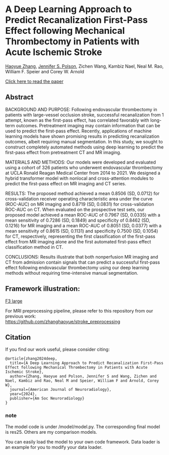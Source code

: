 # A Deep Learning Approach to Predict Recanalization First-Pass Effect following Mechanical Thrombectomy in Patients with Acute Ischemic Stroke

[Haoyue Zhang](https://github.com/zhanghaoyue), [Jennifer S. Polson](https://github.com/jspolson), Zichen Wang, Kambiz Nael, Neal M. Rao, William F. Speier and Corey W. Arnold

[Click here to read the paper](https://www.ajnr.org/content/45/8/1044.long)

## Abstract
BACKGROUND AND PURPOSE: Following endovascular thrombectomy in patients with large-vessel occlusion stroke, successful recanalization from 1 attempt, known as the first-pass effect, has correlated favorably with long-term outcomes. Pretreatment imaging may contain information that can be used to predict the first-pass effect. Recently, applications of machine learning models have shown promising results in predicting recanalization outcomes, albeit requiring manual segmentation. In this study, we sought to construct completely automated methods using deep learning to predict the first-pass effect from pretreatment CT and MR imaging.

MATERIALS AND METHODS: Our models were developed and evaluated using a cohort of 326 patients who underwent endovascular thrombectomy at UCLA Ronald Reagan Medical Center from 2014 to 2021. We designed a hybrid transformer model with nonlocal and cross-attention modules to predict the first-pass effect on MR imaging and CT series.

RESULTS: The proposed method achieved a mean 0.8506 (SD, 0.0712) for cross-validation receiver operating characteristic area under the curve (ROC-AUC) on MR imaging and 0.8719 (SD, 0.0831) for cross-validation ROC-AUC on CT. When evaluated on the prospective test sets, our proposed model achieved a mean ROC-AUC of 0.7967 (SD, 0.0335) with a mean sensitivity of 0.7286 (SD, 0.1849) and specificity of 0.8462 (SD, 0.1216) for MR imaging and a mean ROC-AUC of 0.8051 (SD, 0.0377) with a mean sensitivity of 0.8615 (SD, 0.1131) and specificity 0.7500 (SD, 0.1054) for CT, respectively, representing the first classification of the first-pass effect from MR imaging alone and the first automated first-pass effect classification method in CT.

CONCLUSIONS: Results illustrate that both nonperfusion MR imaging and CT from admission contain signals that can predict a successful first-pass effect following endovascular thrombectomy using our deep learning methods without requiring time-intensive manual segmentation.

## Framework illustration:
[F3 large](https://github.com/user-attachments/assets/b48a9360-d165-40a3-bf23-73ec81ba8c13)


For MRI preprocessing pipeline, please refer to this repository from our previous work:\
https://github.com/zhanghaoyue/stroke_preprocessing

## Citation
If you find our work useful, please consider citing:
```
@article{zhang2024deep,
  title={A Deep Learning Approach to Predict Recanalization First-Pass Effect following Mechanical Thrombectomy in Patients with Acute Ischemic Stroke},
  author={Zhang, Haoyue and Polson, Jennifer S and Wang, Zichen and Nael, Kambiz and Rao, Neal M and Speier, William F and Arnold, Corey W},
  journal={American Journal of Neuroradiology},
  year={2024},
  publisher={Am Soc Neuroradiology}
}
```


### note

The model code is under /model/model.py. The corresponding final model is res25.
Others are my comparison models.

You can easily load the model to your own code framework. Data loader is an example for you to modify your data loader. 


